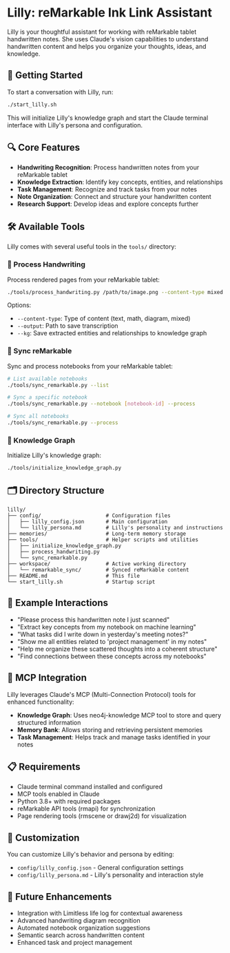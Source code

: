 # Lilly: reMarkable Ink Link Assistant

Lilly is your thoughtful assistant for working with reMarkable tablet handwritten notes. She uses Claude's vision capabilities to understand handwritten content and helps you organize your thoughts, ideas, and knowledge.

## 🚀 Getting Started

To start a conversation with Lilly, run:

```bash
./start_lilly.sh
```

This will initialize Lilly's knowledge graph and start the Claude terminal interface with Lilly's persona and configuration.

## 🔍 Core Features

- **Handwriting Recognition**: Process handwritten notes from your reMarkable tablet
- **Knowledge Extraction**: Identify key concepts, entities, and relationships
- **Task Management**: Recognize and track tasks from your notes
- **Note Organization**: Connect and structure your handwritten content
- **Research Support**: Develop ideas and explore concepts further

## 🛠️ Available Tools

Lilly comes with several useful tools in the `tools/` directory:

### 📝 Process Handwriting

Process rendered pages from your reMarkable tablet:

```bash
./tools/process_handwriting.py /path/to/image.png --content-type mixed --kg
```

Options:
- `--content-type`: Type of content (text, math, diagram, mixed)
- `--output`: Path to save transcription
- `--kg`: Save extracted entities and relationships to knowledge graph

### 🔄 Sync reMarkable

Sync and process notebooks from your reMarkable tablet:

```bash
# List available notebooks
./tools/sync_remarkable.py --list

# Sync a specific notebook
./tools/sync_remarkable.py --notebook [notebook-id] --process

# Sync all notebooks
./tools/sync_remarkable.py --process
```

### 🧠 Knowledge Graph

Initialize Lilly's knowledge graph:

```bash
./tools/initialize_knowledge_graph.py
```

## 🗂️ Directory Structure

```
lilly/
├── config/                     # Configuration files
│   ├── lilly_config.json       # Main configuration
│   └── lilly_persona.md        # Lilly's personality and instructions
├── memories/                   # Long-term memory storage
├── tools/                      # Helper scripts and utilities
│   ├── initialize_knowledge_graph.py
│   ├── process_handwriting.py
│   └── sync_remarkable.py
├── workspace/                  # Active working directory
│   └── remarkable_sync/        # Synced reMarkable content
├── README.md                   # This file
└── start_lilly.sh              # Startup script
```

## 💬 Example Interactions

- "Please process this handwritten note I just scanned"
- "Extract key concepts from my notebook on machine learning"
- "What tasks did I write down in yesterday's meeting notes?"
- "Show me all entities related to 'project management' in my notes"
- "Help me organize these scattered thoughts into a coherent structure"
- "Find connections between these concepts across my notebooks"

## 🧩 MCP Integration

Lilly leverages Claude's MCP (Multi-Connection Protocol) tools for enhanced functionality:

- **Knowledge Graph**: Uses neo4j-knowledge MCP tool to store and query structured information
- **Memory Bank**: Allows storing and retrieving persistent memories 
- **Task Management**: Helps track and manage tasks identified in your notes

## 📋 Requirements

- Claude terminal command installed and configured
- MCP tools enabled in Claude
- Python 3.8+ with required packages
- reMarkable API tools (rmapi) for synchronization
- Page rendering tools (rmscene or drawj2d) for visualization

## 🔧 Customization

You can customize Lilly's behavior and persona by editing:

- `config/lilly_config.json` - General configuration settings
- `config/lilly_persona.md` - Lilly's personality and interaction style

## 🔮 Future Enhancements

- Integration with Limitless life log for contextual awareness
- Advanced handwriting diagram recognition
- Automated notebook organization suggestions
- Semantic search across handwritten content
- Enhanced task and project management